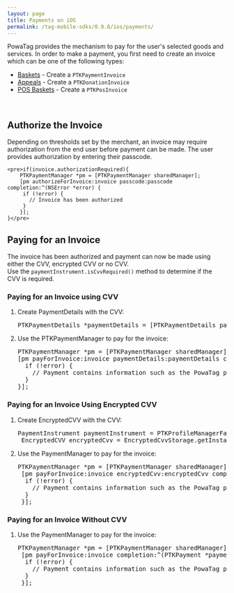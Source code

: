 ```yaml
---
layout: page
title: Payments on iOS
permalink: /tag-mobile-sdks/0.9.8/ios/payments/
---
```


PowaTag provides the mechanism to pay for the user's selected goods and services. In order to make a payment, you first need to create an invoice which can be one of the following types:

* [Baskets]({{site.baseurl}}/tag-mobile-sdks/0.9.8/ios/baskets/) - Create a `PTKPaymentInvoice`
* [Appeals]({{site.baseurl}}/tag-mobile-sdks/0.9.8/ios/appeal/) - Create a `PTKDonationInvoice`
* [POS Baskets]({{site.baseurl}}/tag-mobile-sdks/0.9.8/ios/pospayments/) - Create a `PTKPosInvoice`

<br />

## Authorize the Invoice

Depending on thresholds set by the merchant, an invoice may require authorization from the end user before payment can be made. The user provides authorization by entering their passcode.  <br />
	
	<pre>if(invoice.authorizationRequired){
		PTKPaymentManager *pm = [PTKPaymentManager sharedManager];
		[pm authorizeForInvoice:invoice passcode:passcode completion:^(NSError *error) {
		 if (!error) {
		   // Invoice has been authorized
		 }
		}];
	}</pre>

## Paying for an Invoice

The invoice has been authorized and payment can now be made using either the CVV, encrypted CVV or no CVV.  
Use the `paymentInstrument.isCvvRequired()` method to determine if the CVV is required.


### Paying for an Invoice using CVV

1. Create PaymentDetails with the CVV:

	<pre>PTKPaymentDetails *paymentDetails = [PTKPaymentDetails paymentDetailsWithCvv:@"123"];</pre>

2. Use the PTKPaymentManager to pay for the invoice:

    <pre>PTKPaymentManager *pm = [PTKPaymentManager sharedManager];
   [pm payForInvoice:invoice paymentDetails:paymentDetails completion:^(PTKPayment *payment, NSError *error) {
     if (!error) {
       // Payment contains information such as the PowaTag payment ID, Merchant payment ID and the invoice that was paid for
     }
   }];</pre>
   
   
 ### Paying for an Invoice Using Encrypted CVV

1. Create EncryptedCVV with the CVV:

	<pre>PaymentInstrument paymentInstrument = PTKProfileManagerFactory.getInstance().getProfileManager().getCurrentProfile()getDefaultPaymentInstrument();
	EncryptedCVV encryptedCvv = EncryptedCvvStorage.getInstance().getCvv(paymentInstrument);</pre>
	
2. Use the PaymentManager to pay for the invoice:

	<pre>PTKPaymentManager *pm = [PTKPaymentManager sharedManager];
	[pm payForInvoice:invoice encryptedCvv:encryptedCvv completion:^(NSError *error) {
     if (!error) {
       // Payment contains information such as the PowaTag payment ID, Merchant payment ID and the invoice that was paid for
     }
	}];</pre>
   
   
### Paying for an Invoice Without CVV

1. Use the PaymentManager to pay for the invoice: 
   
	<pre>PTKPaymentManager *pm = [PTKPaymentManager sharedManager];
	[pm payForInvoice:invoice completion:^(PTKPayment *payment, NSError *error) {
	 if (!error) {
       // Payment contains information such as the PowaTag payment ID, Merchant payment ID and the invoice that was paid for
     }
	}];</pre>
